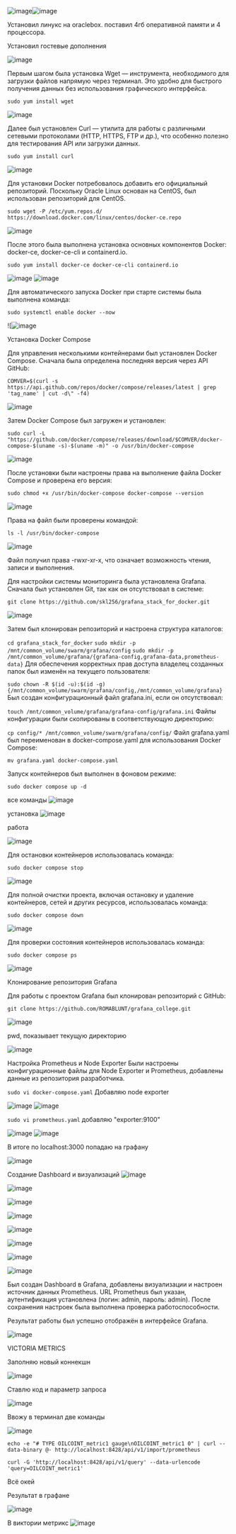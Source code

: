 ![image](https://github.com/user-attachments/assets/224a3a2f-3c4c-4055-905a-78423f0c6203)![image](https://github.com/user-attachments/assets/8a9873b7-872a-4e24-848d-c4e3a9b49ec1)


Установил линукс на oraclebox. поставил 4гб оперативной памяти и 4 процессора.

Установил гостевые дополнения

![image](https://github.com/user-attachments/assets/986e6ac4-0075-4f86-a5c5-328a47e05a11)

Первым шагом была установка Wget — инструмента, необходимого для загрузки файлов напрямую через терминал. Это удобно для быстрого получения данных без использования графического интерфейса.

`sudo yum install wget`

![image](https://github.com/user-attachments/assets/eacdf3a0-eb42-42f9-861a-cc57e12aea48)

Далее был установлен Curl — утилита для работы с различными сетевыми протоколами (HTTP, HTTPS, FTP и др.), что особенно полезно для тестирования API или загрузки данных.

`sudo yum install curl`

![image](https://github.com/user-attachments/assets/d353160c-2dd6-47c8-b5aa-3f0d35e819d7)

Для установки Docker потребовалось добавить его официальный репозиторий. Поскольку Oracle Linux основан на CentOS, был использован репозиторий для CentOS.

`sudo wget -P /etc/yum.repos.d/ https://download.docker.com/linux/centos/docker-ce.repo`

![image](https://github.com/user-attachments/assets/a655e55a-e196-4191-bb68-0e56e8ced114)

После этого была выполнена установка основных компонентов Docker: docker-ce, docker-ce-cli и containerd.io.

`sudo yum install docker-ce docker-ce-cli containerd.io`

![image](https://github.com/user-attachments/assets/a5b084eb-89b1-4f3e-9f81-5c40dd0bee5d)
![image](https://github.com/user-attachments/assets/1f8253e3-9d35-4d6c-9d44-d16ae3019d53)

Для автоматического запуска Docker при старте системы была выполнена команда:

`sudo systemctl enable docker --now`

![![image](https://github.com/user-attachments/assets/39762f9a-8450-4429-92e9-13d1a44ddd02)

Установка Docker Compose

Для управления несколькими контейнерами был установлен Docker Compose. Сначала была определена последняя версия через API GitHub:

`COMVER=$(curl -s https://api.github.com/repos/docker/compose/releases/latest | grep 'tag_name' | cut -d\" -f4)`

![image](https://github.com/user-attachments/assets/bd0dc96d-abd6-4b4c-93a7-80cc21e9bcc4)

Затем Docker Compose был загружен и установлен:

`sudo curl -L "https://github.com/docker/compose/releases/download/$COMVER/docker-compose-$(uname -s)-$(uname -m)" -o /usr/bin/docker-compose`

![image](https://github.com/user-attachments/assets/04c1088d-7bc4-4ffc-8935-fe1b09007aa5)

После установки были настроены права на выполнение файла Docker Compose и проверена его версия:

`sudo chmod +x /usr/bin/docker-compose docker-compose --version`

![image](https://github.com/user-attachments/assets/e9110c9f-7a03-44b8-8240-3ce2f6ce19c6)

Права на файл были проверены командой:

`ls -l /usr/bin/docker-compose`

![image](https://github.com/user-attachments/assets/f44de82c-44b2-4212-ae49-d1ec479267c8)

Файл получил права -rwxr-xr-x, что означает возможность чтения, записи и выполнения.

Для настройки системы мониторинга была установлена Grafana. Сначала был установлен Git, так как он отсутствовал в системе:

`git clone https://github.com/skl256/grafana_stack_for_docker.git`

![image](https://github.com/user-attachments/assets/f133af13-e81f-4375-bffb-bb835e853038)

Затем был клонирован репозиторий и настроена структура каталогов:

`cd grafana_stack_for_docker`
`sudo mkdir -p /mnt/common_volume/swarm/grafana/config`
`sudo mkdir -p /mnt/common_volume/grafana/{grafana-config,grafana-data,prometheus-data}`
Для обеспечения корректных прав доступа владелец созданных папок был изменён на текущего пользователя:

`sudo chown -R $(id -u):$(id -g) {/mnt/common_volume/swarm/grafana/config,/mnt/common_volume/grafana}`
Был создан конфигурационный файл grafana.ini, если он отсутствовал:

`touch /mnt/common_volume/grafana/grafana-config/grafana.ini`
Файлы конфигурации были скопированы в соответствующую директорию:

`cp config/* /mnt/common_volume/swarm/grafana/config/`
Файл grafana.yaml был переименован в docker-compose.yaml для использования Docker Compose:

`mv grafana.yaml docker-compose.yaml`

Запуск контейнеров был выполнен в фоновом режиме:

`sudo docker compose up -d`


все команды
![image](https://github.com/user-attachments/assets/c8ec3bb5-9f1d-40fb-b83a-0664159d4461)

установка
![image](https://github.com/user-attachments/assets/c81fe24a-3111-4919-8c01-f730f99b2de6)

работа

![image](https://github.com/user-attachments/assets/85630126-0d5f-4a0d-a93d-3ba8774349ba)

Для остановки контейнеров использовалась команда:

`sudo docker compose stop`

![image](https://github.com/user-attachments/assets/38fc2417-9e2c-42b5-82c1-b945faf2161c)

Для полной очистки проекта, включая остановку и удаление контейнеров, сетей и других ресурсов, использовалась команда:

`sudo docker compose down`

![image](https://github.com/user-attachments/assets/f39435c1-5203-4b69-bdd6-f613118b300e)

Для проверки состояния контейнеров использовалась команда:


`sudo docker compose ps`

![image](https://github.com/user-attachments/assets/7d1c13c0-749a-4ad8-b11a-54e7f8fb7c93)


Клонирование репозитория Grafana

Для работы с проектом Grafana был клонирован репозиторий с GitHub:

`git clone https://github.com/ROMABLUNT/grafana_college.git`

![image](https://github.com/user-attachments/assets/10945b47-9bf3-4901-a412-ae40cc11c031)

pwd, показывает текущую директорию

![image](https://github.com/user-attachments/assets/87cccbea-0113-4fe1-b350-f7b13ec6b382)

Настройка Prometheus и Node Exporter
Были настроены конфигурационные файлы для Node Exporter и Prometheus, добавлены данные из репозитория разработчика.

`sudo vi docker-compose.yaml` Добавляю node exporter

![image](https://github.com/user-attachments/assets/9c680ae2-f77a-48ae-9675-5da2111d23bf)
![image](https://github.com/user-attachments/assets/d5e5e488-1efc-43a6-a448-7ba54f45be5b)

`sudo vi prometheus.yaml` добавляю  "exporter:9100"

![image](https://github.com/user-attachments/assets/bd289172-1ab0-43b7-bbe1-4fcb5e3eafe0)
![image](https://github.com/user-attachments/assets/d3fa7137-b72d-4ce9-bad7-7e4c52af8046)

В итоге по localhost:3000 попадаю на графану

![image](https://github.com/user-attachments/assets/c0b13726-fcf7-4c47-941f-f30ca0a5617b)


Создание Dashboard и визуализаций
![image](https://github.com/user-attachments/assets/4c16da06-2ed3-44db-9bb0-fe7b18c982a1)

![image](https://github.com/user-attachments/assets/6a24d4d4-6546-454a-9796-5d4df3359eed)

![image](https://github.com/user-attachments/assets/ddb8ff8a-2ebd-4e96-b1ed-995a2e18e188)

![image](https://github.com/user-attachments/assets/2bad764f-d863-4687-9518-addf217bd77a)

![image](https://github.com/user-attachments/assets/0c38c8fa-3857-486c-bdb6-dba5017605bb)

![image](https://github.com/user-attachments/assets/210fd384-8789-4160-8b85-d3e8b389f2f1)

![image](https://github.com/user-attachments/assets/7090a661-c282-4788-ada5-28d85461a842)

![image](https://github.com/user-attachments/assets/87d5d79d-63db-49d9-8e05-5841c873fac5)


Был создан Dashboard в Grafana, добавлены визуализации и настроен источник данных Prometheus. URL Prometheus был указан, аутентификация установлена (логин: admin, пароль: admin). После сохранения настроек была выполнена проверка работоспособности.


Результат работы был успешно отображён в интерфейсе Grafana.

![image](https://github.com/user-attachments/assets/75ff6834-3315-4e60-b88f-fea246d442e5)

VICTORIA METRICS

Заполняю новый коннекшн

![image](https://github.com/user-attachments/assets/b4e46c98-1ff4-490f-a31e-3958576f2967)

Ставлю код и параметр запроса 

![image](https://github.com/user-attachments/assets/5c79a32b-2edf-4594-872e-b5a59ba48fcd)

Ввожу в терминал две команды

![image](https://github.com/user-attachments/assets/4b8ccd08-fec0-483b-8aa8-2304663c56a5)

`echo -e "# TYPE OILCOINT_metric1 gauge\nOILCOINT_metric1 0" | curl --data-binary @- http://localhost:8428/api/v1/import/prometheus`  

`curl -G 'http://localhost:8428/api/v1/query' --data-urlencode 'query=OILCOINT_metric1'`

Всё окей

Результат в графане

![image](https://github.com/user-attachments/assets/21481a3f-fa64-4d46-ba26-da2359941329)

В виктории метрикс
![image](https://github.com/user-attachments/assets/acb1b950-9e71-4ef8-a934-e622a6f8fd3a)

